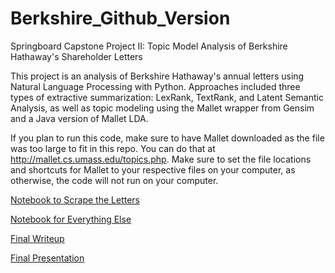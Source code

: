 # Berkshire_Github_Version
 
Springboard Capstone Project II: Topic Model Analysis of Berkshire Hathaway's Shareholder Letters

This project is an analysis of Berkshire Hathaway's annual letters using Natural Language Processing with Python. Approaches included three types of extractive summarization: LexRank, TextRank, and Latent Semantic Analysis, as well as topic modeling using the Mallet wrapper from Gensim and a Java version of Mallet LDA. 

If you plan to run this code, make sure to have Mallet downloaded as the file was too large to fit in this repo. You can do that at http://mallet.cs.umass.edu/topics.php. Make sure to set the file locations and shortcuts for Mallet to your respective files on your computer, as otherwise, the code will not run on your computer. 

[Notebook to Scrape the Letters](https://github.com/toshimelonhead/Springboard-Berkshire/blob/master/Notebooks/Final%20Version/Scraping_Letters.ipynb)

[Notebook for Everything Else](https://nbviewer.jupyter.org/github/toshimelonhead/Springboard-Berkshire/blob/e0c3270166722a21765e415b4de800396537ec99/Notebooks/Final%20Version/Final_Version.ipynb)

[Final Writeup](https://github.com/toshimelonhead/Springboard-Berkshire/blob/master/Reports/Final%20Paper.pdf)

[Final Presentation](https://github.com/toshimelonhead/Springboard-Berkshire/blob/master/Reports/Final%20Presentation.pdf)
